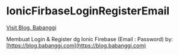 # IonicFirbaseLoginRegisterEmail

[Visit Blog. Babanggi](https://blog.babanggi.com)

Membuat Login & Register dg Ionic Firebase (Email : Password)
by: [https://blog.babanggi.com](https://blog.babanggi.com)
